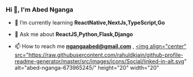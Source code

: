 <h3>Hi 👋, I'm Abed Nganga</h3>

- 🌱 I’m currently learning **ReactNative,NextJs,TypeScript,Go**

- 💬 Ask me about **ReactJS,Python,Flask,Django**

- 📫 How to reach me **ngangaabed@gmail.com** , <a href="https://linkedin.com/in/abed-nganga-673965245/" target="blank"><img align="center" src="https://raw.githubusercontent.com/rahuldkjain/github-profile-readme-generator/master/src/images/icons/Social/linked-in-alt.svg" alt="abed-nganga-673965245/" height="20" width="20" 
  


